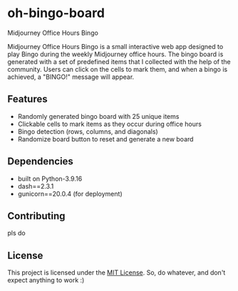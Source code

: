 # oh-bingo-board
Midjourney Office Hours Bingo 

Midjourney Office Hours Bingo is a small interactive web app designed to play Bingo during the weekly Midjourney office hours. The bingo board is generated with a set of predefined items that I collected with the help of the community. Users can click on the cells to mark them, and when a bingo is achieved, a "BINGO!" message will appear.

## Features

- Randomly generated bingo board with 25 unique items
- Clickable cells to mark items as they occur during office hours
- Bingo detection (rows, columns, and diagonals)
- Randomize board button to reset and generate a new board


## Dependencies
- built on Python-3.9.16
- dash==2.3.1
- gunicorn==20.0.4 (for deployment)

## Contributing

pls do

## License

This project is licensed under the [MIT License](LICENSE).
So, do whatever, and don't expect anything to work :)

